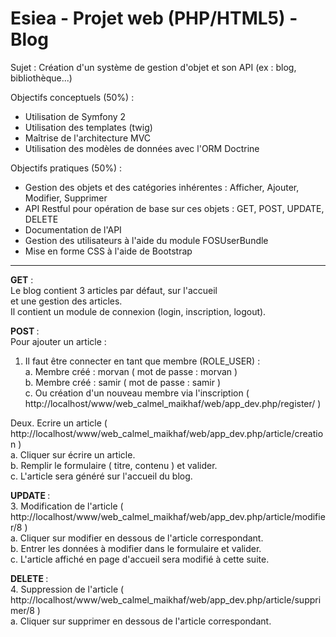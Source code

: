 Esiea - Projet web (PHP/HTML5) - Blog
========================================

Sujet : Création d'un système de gestion d'objet et son API (ex : blog, bibliothèque...)

Objectifs conceptuels (50%) :
- Utilisation de Symfony 2
- Utilisation des templates (twig)
- Maîtrise de l'architecture MVC
- Utilisation des modèles de données avec l'ORM Doctrine

Objectifs pratiques (50%) :
- Gestion des objets et des catégories inhérentes : Afficher, Ajouter, Modifier, Supprimer
- API Restful pour opération de base sur ces objets : GET, POST, UPDATE, DELETE
- Documentation de l'API
- Gestion des utilisateurs à l'aide du module FOSUserBundle
- Mise en forme CSS à l'aide de Bootstrap

-------

<b>GET</b> : <br />
Le blog contient 3 articles par défaut, sur l'accueil <br />
et une gestion des articles.<br />
Il contient un module de connexion (login, inscription, logout).<br />

<b>POST </b>: <br />
Pour ajouter un article :<br />
1. Il faut être connecter en tant que membre (ROLE_USER) :<br />
a. Membre créé : morvan ( mot de passe : morvan )<br />
b. Membre créé : samir ( mot de passe : samir )<br />
c. Ou création d'un nouveau membre via l'inscription ( http://localhost/www/web_calmel_maikhaf/web/app_dev.php/register/ ) <br />

Deux. Ecrire un article ( http://localhost/www/web_calmel_maikhaf/web/app_dev.php/article/creation )<br />
a. Cliquer sur écrire un article.<br />
b. Remplir le formulaire ( titre, contenu ) et valider.<br />
c. L'article sera généré sur l'accueil du blog.<br />

<b>UPDATE </b>:<br />
3. Modification de l'article ( http://localhost/www/web_calmel_maikhaf/web/app_dev.php/article/modifier/8 )<br />
a. Cliquer sur modifier en dessous de l'article correspondant.<br />
b. Entrer les données à modifier dans le formulaire et valider.<br />
c. L'article affiché en page d'accueil sera modifié à cette suite.<br />

<b>DELETE </b>:<br />
4. Suppression de l'article ( http://localhost/www/web_calmel_maikhaf/web/app_dev.php/article/supprimer/8 )<br />
a. Cliquer sur supprimer en dessous de l'article correspondant.